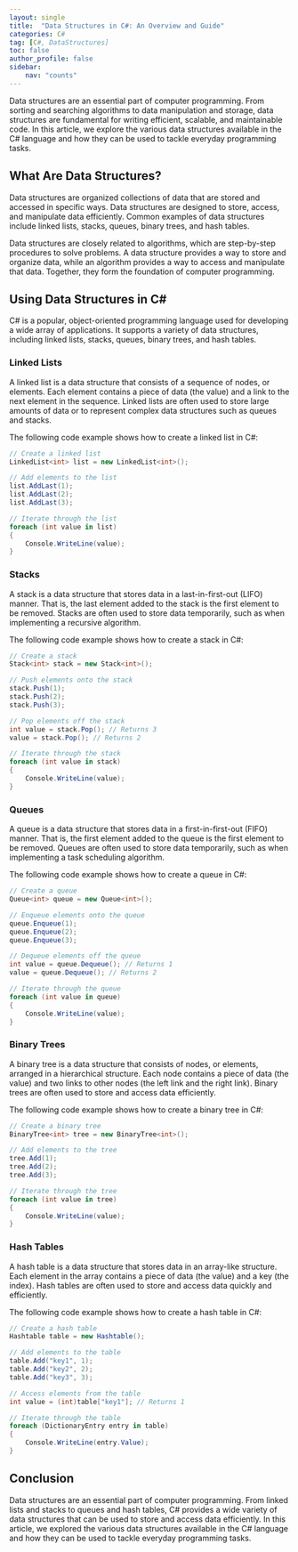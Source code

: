 ```yaml
---
layout: single
title:  "Data Structures in C#: An Overview and Guide"
categories: C#
tag: [C#, DataStructures]
toc: false
author_profile: false
sidebar:
    nav: "counts"
---
```


Data structures are an essential part of computer programming. From sorting and searching algorithms to data manipulation and storage, data structures are fundamental for writing efficient, scalable, and maintainable code. In this article, we explore the various data structures available in the C# language and how they can be used to tackle everyday programming tasks.

## What Are Data Structures?

Data structures are organized collections of data that are stored and accessed in specific ways. Data structures are designed to store, access, and manipulate data efficiently. Common examples of data structures include linked lists, stacks, queues, binary trees, and hash tables. 

Data structures are closely related to algorithms, which are step-by-step procedures to solve problems. A data structure provides a way to store and organize data, while an algorithm provides a way to access and manipulate that data. Together, they form the foundation of computer programming.

## Using Data Structures in C#

C# is a popular, object-oriented programming language used for developing a wide array of applications. It supports a variety of data structures, including linked lists, stacks, queues, binary trees, and hash tables.

### Linked Lists

A linked list is a data structure that consists of a sequence of nodes, or elements. Each element contains a piece of data (the value) and a link to the next element in the sequence. Linked lists are often used to store large amounts of data or to represent complex data structures such as queues and stacks.

The following code example shows how to create a linked list in C#:

```csharp
// Create a linked list
LinkedList<int> list = new LinkedList<int>();

// Add elements to the list
list.AddLast(1);
list.AddLast(2);
list.AddLast(3);

// Iterate through the list
foreach (int value in list)
{
    Console.WriteLine(value);
}
```

### Stacks

A stack is a data structure that stores data in a last-in-first-out (LIFO) manner. That is, the last element added to the stack is the first element to be removed. Stacks are often used to store data temporarily, such as when implementing a recursive algorithm.

The following code example shows how to create a stack in C#:

```csharp
// Create a stack
Stack<int> stack = new Stack<int>();

// Push elements onto the stack
stack.Push(1);
stack.Push(2);
stack.Push(3);

// Pop elements off the stack
int value = stack.Pop(); // Returns 3
value = stack.Pop(); // Returns 2

// Iterate through the stack
foreach (int value in stack)
{
    Console.WriteLine(value);
}
```

### Queues

A queue is a data structure that stores data in a first-in-first-out (FIFO) manner. That is, the first element added to the queue is the first element to be removed. Queues are often used to store data temporarily, such as when implementing a task scheduling algorithm.

The following code example shows how to create a queue in C#:

```csharp
// Create a queue
Queue<int> queue = new Queue<int>();

// Enqueue elements onto the queue
queue.Enqueue(1);
queue.Enqueue(2);
queue.Enqueue(3);

// Dequeue elements off the queue
int value = queue.Dequeue(); // Returns 1
value = queue.Dequeue(); // Returns 2

// Iterate through the queue
foreach (int value in queue)
{
    Console.WriteLine(value);
}
```

### Binary Trees

A binary tree is a data structure that consists of nodes, or elements, arranged in a hierarchical structure. Each node contains a piece of data (the value) and two links to other nodes (the left link and the right link). Binary trees are often used to store and access data efficiently.

The following code example shows how to create a binary tree in C#:

```csharp
// Create a binary tree
BinaryTree<int> tree = new BinaryTree<int>();

// Add elements to the tree
tree.Add(1);
tree.Add(2);
tree.Add(3);

// Iterate through the tree
foreach (int value in tree)
{
    Console.WriteLine(value);
}
```

### Hash Tables

A hash table is a data structure that stores data in an array-like structure. Each element in the array contains a piece of data (the value) and a key (the index). Hash tables are often used to store and access data quickly and efficiently.

The following code example shows how to create a hash table in C#:

```csharp
// Create a hash table
Hashtable table = new Hashtable();

// Add elements to the table
table.Add("key1", 1);
table.Add("key2", 2);
table.Add("key3", 3);

// Access elements from the table
int value = (int)table["key1"]; // Returns 1

// Iterate through the table
foreach (DictionaryEntry entry in table)
{
    Console.WriteLine(entry.Value);
}
```

## Conclusion

Data structures are an essential part of computer programming. From linked lists and stacks to queues and hash tables, C# provides a wide variety of data structures that can be used to store and access data efficiently. In this article, we explored the various data structures available in the C# language and how they can be used to tackle everyday programming tasks.
